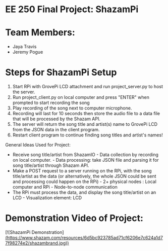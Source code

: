 # EE 250 Final Project: ShazamPi

# Team Members:
* Jaya Travis 
* Jeremy Pogue 

# Steps for ShazamPi Setup

1. Start RPi with GrovePi LCD attachment and run project_server.py to host the server.
2. Run project_client.py on local computer and press "ENTER" when prompted to start recording the song 
3. Play recording of the song next to computer microphone.
4. Recording will last for 10 seconds then store the audio file to a data file that will be processed by the Shazam API.
5. The server will return the song title and artist(s) name to GrovePi LCD from the JSON data in the client program.
6. Restart client program to continue finding song titles and artist's names!

General Ideas Used for Project: 
* Receive song title/artist from ShazamIO
        - Data collection by recording on local computer.
        - Data processing: take JSON file and parsing it for song title/artist through Shazam API.
 * Make a POST request to a server running on the RPi, with the song title/artist as the data (or alternatively, the whole JSON could be sent and processing could happen on the RPi)
        - 2+ physical nodes : Local computer and RPi
        - Node-to-node communication
* The RPi must process the data, and display the song title/artist on an LCD
        - Visualization element: LCD


# Demonstration Video of Project:

[![ShazamPi Demonstration][(https://www.shazam.com/resources/6d5bc923785ad71cf6206e7c624a1d77f98274e2/shazambrand.jpg))](https://youtu.be/rdc01AEyDng)

